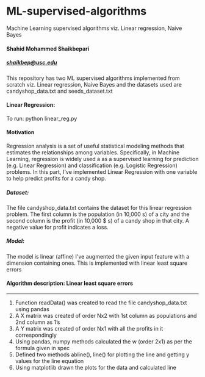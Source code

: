 # ML-supervised-algorithms
Machine Learning supervised algorithms viz. Linear regression, Naive Bayes
#### Shahid Mohammed Shaikbepari
##### shaikbep@usc.edu 
This repository has two ML supervised algorithms implemented from scratch viz. Linear regression, Naive Bayes and the datasets used are candyshop_data.txt and seeds_dataset.txt
#### Linear Regression:
To run: python linear_reg.py

#### Motivation
Regression analysis is a set of useful statistical modeling methods that estimates the relationships among variables. Specifically, in Machine Learning, regression is widely used a as a supervised learning for prediction (e.g. Linear Regression) and classification (e.g. Logistic Regression) problems. In this part, I've implemented Linear Regression with one variable to help predict profits for a candy shop. 

##### Dataset:
The file candyshop_data.txt contains the dataset for this linear regression problem. The first column is the population (in 10,000 s) of a city and the second column is the profit (in 10,000 $ s) of a candy shop in that city. A negative value for profit indicates a loss. 
##### Model:
The model is linear (affine) I've augmented the given input feature with a dimension containing ones. This is implemented with linear least square errors


#### Algorithm description: Linear least square errors
---------------------- 

1. Function readData() was created to read the file candyshop_data.txt using pandas
2. A X matrix was created of order Nx2 with 1st column as populations and 2nd column as 1’s
3. A Y matrix was created of order Nx1 with all the profits in it correspondingly
4. Using pandas, numpy methods calculated the w (order 2x1) as per the formula given in spec
5. Defined two methods abline(), line() for plotting the line and getting y values for the line equation
6. Using matplotlib drawn the plots for the data and calculated line

